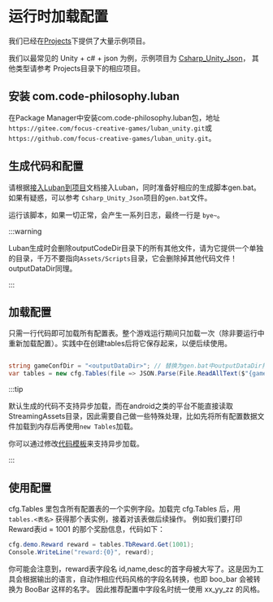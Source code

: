 # 运行时加载配置

我们已经在[Projects](https://gitee.com/focus-creative-games/luban_examples/tree/main/Projects)下提供了大量示例项目。

我们以最常见的 Unity + c# + json 为例，示例项目为 [Csharp_Unity_Json](https://gitee.com/focus-creative-games/luban_examples/tree/main/Projects/Csharp_Unity_json)，
其他类型请参考 Projects目录下的相应项目。

## 安装 com.code-philosophy.luban

在Package Manager中安装com.code-philosophy.luban包，地址 `https://gitee.com/focus-creative-games/luban_unity.git`或`https://github.com/focus-creative-games/luban_unity.git`。

## 生成代码和配置

请根据[接入Luban到项目](./addtoproject)文档接入Luban，同时准备好相应的生成脚本gen.bat。如果有疑惑，可以参考 `Csharp_Unity_Json`项目的`gen.bat`文件。

运行该脚本，如果一切正常，会产生一系列日志，最终一行是 `bye~`。

:::warning

Luban生成时会删除outputCodeDir目录下的所有其他文件，请为它提供一个单独的目录，千万不要指向`Assets/Scripts`目录，它会删除掉其他代码文件！outputDataDir同理。

:::

## 加载配置

只需一行代码即可加载所有配置表。整个游戏运行期间只加载一次（除非要运行中重新加载配置）。实践中在创建tables后将它保存起来，以便后续使用。

```csharp

string gameConfDir = "<outputDataDir>"; // 替换为gen.bat中outputDataDir指向的目录
var tables = new cfg.Tables(file => JSON.Parse(File.ReadAllText($"{gameConfDir}/{file}.json")));

```

:::tip

默认生成的代码不支持异步加载，而在android之类的平台不能直接读取StreamingAssets目录，因此需要自己做一些特殊处理，比如先将所有配置数据文件加载到内存后再使用`new Tables`加载。

你可以通过修改[代码模板](../manual/template)来支持异步加载。

:::

## 使用配置

cfg.Tables 里包含所有配置表的一个实例字段。加载完 cfg.Tables 后，用 `tables.<表名>` 获得那个表实例，接着对该表做后续操作。
例如我们要打印Reward表id = 1001 的那个奖励信息，代码如下：

```csharp
cfg.demo.Reward reward = tables.TbReward.Get(1001);
Console.WriteLine("reward:{0}", reward);
```

你可能会注意到，reward表字段名 id,name,desc的首字母被大写了。这是因为工具会根据输出的语言，自动作相应代码风格的字段名转换，也即 boo_bar 会被转换为 BooBar 这样的名字。
因此推荐配置中字段名时统一使用 xx_yy_zz 的风格。


